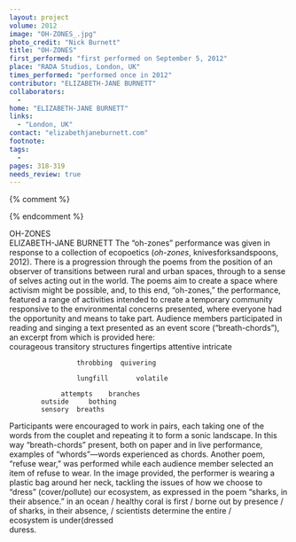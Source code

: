 ```yaml
---
layout: project
volume: 2012
image: "OH-ZONES_.jpg"
photo_credit: "Nick Burnett"
title: "OH-ZONES"
first_performed: "first performed on September 5, 2012"
place: "RADA Studios, London, UK"
times_performed: "performed once in 2012"
contributor: "ELIZABETH-JANE BURNETT"
collaborators: 
  - 
home: "ELIZABETH-JANE BURNETT"
links: 
  - "London, UK"
contact: "elizabethjaneburnett.com"
footnote: 
tags: 
  - 
pages: 318-319
needs_review: true
---
```


{% comment %} 

{% endcomment %}

 OH-ZONES  
 ELIZABETH-JANE BURNETT 
 The “oh-zones” performance was given in response to a collection of ecopoetics (<em>oh-zones</em>, knivesforksandspoons, 2012). There is a progression through the poems from the position of an observer of transitions between rural and urban spaces, through to a sense of selves acting out in the world. The poems aim to create a space where activism might be possible, and, to this end, “oh-zones,” the performance, featured a range of activities intended to create a temporary community responsive to the environmental concerns presented, where everyone had the opportunity and means to take part. Audience members participated in reading and singing a text presented as an event score (“breath-chords”), an excerpt from which is provided here:  
 					courageous   transitory 
 						structures   fingertips 
 				attentive	  intricate	 
 	 
 				     throbbing	quivering 
 		 
 				     lungfill		volatile 
 				 
 				 attempts    branches 
 		    outside		bothing 
 		    sensory	 breaths	 
 Participants were encouraged to work in pairs, each taking one of the words from the couplet and repeating it to form a sonic landscape. In this way “breath-chords” present, both on paper and in live performance, examples of “whords”—words experienced as chords. Another poem, “refuse wear,” was performed while each audience member selected an item of refuse to wear. In the image provided, the performer is wearing a plastic bag around her neck, tackling the issues of how we choose to “dress” (cover/pollute) our ecosystem, as expressed in the poem “sharks, in their absence.” 
 in an ocean / healthy coral is first / borne out by presence / 
 of sharks, in their absence, 	/ scientists determine the entire /			 
 ecosystem is under(dressed								 
      	     duress.  
